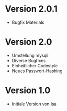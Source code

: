 # Version 2.0.1
 * Bugfix Materials

# Version 2.0
 * Umstellung mysqli
 * Diverse Bugfixes
 * Einheitlicher Codestyle
 * Neues Passwort-Hashing

# Version 1.0
 * Initiale Version von [Isa](http://lovefolio.the-peril.com/)